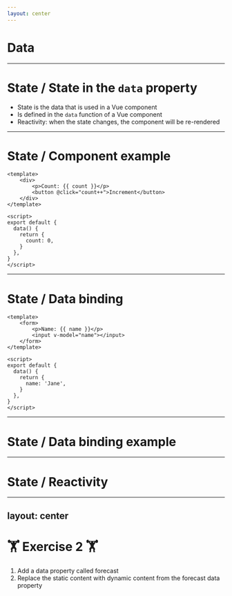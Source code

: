 ```yaml
---
layout: center
---
```


# Data

---

# State / State in the `data` property

- State is the data that is used in a Vue component
- Is defined in the `data` function of a Vue component
- Reactivity: when the state changes, the component will be re-rendered

---

# State / Component example

<CountButton />

```vue {all|12|3|4|12|3}
<template>
    <div>
        <p>Count: {{ count }}</p>
        <button @click="count++">Increment</button>
    </div>
</template>

<script>
export default {
  data() {
    return {
      count: 0,
    }
  },
}
</script>
```

---

# State / Data binding

```vue
<template>
    <form>
        <p>Name: {{ name }}</p>
        <input v-model="name"></input>
    </form>
</template>

<script>
export default {
  data() {
    return {
      name: 'Jane',
    }
  },
}
</script>
```

---

# State / Data binding example

<StackBlitzEmbed id="vue-ccyfif" file="src/components/App.vue" />

---

# State / Reactivity

<StackBlitzEmbed id="js-ksb7hb" file="src/components/App.vue" />

---
layout: center
---

# 🏋️ Exercise 2 🏋️

1. Add a data property called forecast
2. Replace the static content with dynamic content from the forecast data property
